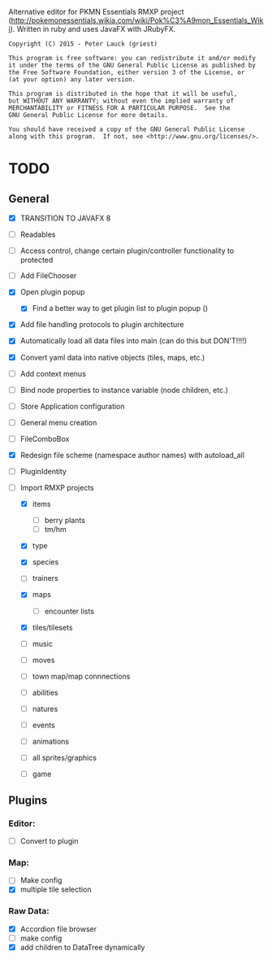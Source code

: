 	
Alternative editor for PKMN Essentials RMXP project (http://pokemonessentials.wikia.com/wiki/Pok%C3%A9mon_Essentials_Wiki).
Written in ruby and uses JavaFX with JRubyFX.

	Copyright (C) 2015 - Peter Lauck (griest)

    This program is free software: you can redistribute it and/or modify
    it under the terms of the GNU General Public License as published by
    the Free Software Foundation, either version 3 of the License, or
    (at your option) any later version.

    This program is distributed in the hope that it will be useful,
    but WITHOUT ANY WARRANTY; without even the implied warranty of
    MERCHANTABILITY or FITNESS FOR A PARTICULAR PURPOSE.  See the
    GNU General Public License for more details.

    You should have received a copy of the GNU General Public License
    along with this program.  If not, see <http://www.gnu.org/licenses/>.



TODO
====

General
-------

- [x] TRANSITION TO JAVAFX 8

- [ ] Readables
- [ ] Access control, change certain plugin/controller functionality to protected
- [ ] Add FileChooser
- [x] Open plugin popup
	- [x] Find a better way to get plugin list to plugin popup ()
- [x] Add file handling protocols to plugin architecture
- [x] Automatically load all data files into main (can do this but DON'T!!!!)
- [x] Convert yaml data into native objects (tiles, maps, etc.)

- [ ] Add context menus
- [ ] Bind node properties to instance variable (node children, etc.)
- [ ] Store Application configuration
- [ ] General menu creation
- [ ] FileComboBox
- [x] Redesign file scheme (namespace author names) with autoload_all
- [ ] PluginIdentity
- [ ] Import RMXP projects
    - [x] items
        - [ ] berry plants
        - [ ] tm/hm
    - [x] type
    - [x] species
    - [ ] trainers
    - [x] maps
        - [ ] encounter lists
    - [x] tiles/tilesets
    - [ ] music
    - [ ] moves
    - [ ] town map/map connnections
    - [ ] abilities
    - [ ] natures
    - [ ] events
    - [ ] animations
    - [ ] all sprites/graphics
    - [ ] game


Plugins
-------

### Editor:
- [ ] Convert to plugin

### Map:
- [ ] Make config 
- [x] multiple tile selection

### Raw Data:
- [x] Accordion file browser
- [ ] make config
- [x] add children to DataTree dynamically
